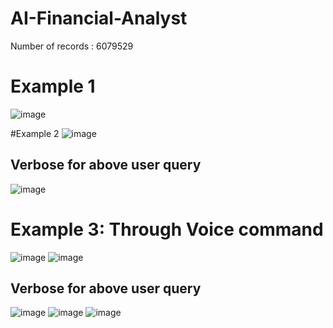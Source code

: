 # AI-Financial-Analyst
Number of records : 6079529
# Example 1
![image](https://github.com/abhiyant-10/Denjiro-Financial_Ninja/assets/71189932/9930cfac-5e22-410d-bfd4-04b17aaa12af)

#Example 2
![image](https://github.com/abhiyant-10/Denjiro-Financial_Ninja/assets/71189932/dfb5edf4-810c-40d3-9ecb-52d4d5bd3123)
## Verbose for above user query
![image](https://github.com/abhiyant-10/Denjiro-Financial_Ninja/assets/71189932/df14ba9e-e974-44d3-ae40-dd36f7541918)

# Example 3: Through Voice command
![image](https://github.com/abhiyant-10/Denjiro-Financial_Ninja/assets/71189932/4ab4331b-9c2d-4ddf-bbe4-22056d135186)
![image](https://github.com/abhiyant-10/Denjiro-Financial_Ninja/assets/71189932/cb65e4cd-b1a1-4f20-9476-dfd47c7b4eaa)

## Verbose for above user query
![image](https://github.com/abhiyant-10/Denjiro-Financial_Ninja/assets/71189932/e5edaa4b-15f4-49fe-887f-a11a842e8524)
![image](https://github.com/abhiyant-10/Denjiro-Financial_Ninja/assets/71189932/3ddaa31b-5aa7-424f-891c-9bdad53eed18)
![image](https://github.com/abhiyant-10/Denjiro-Financial_Ninja/assets/71189932/47925dda-58cd-47c3-ae1f-377ef51e0f0b)



